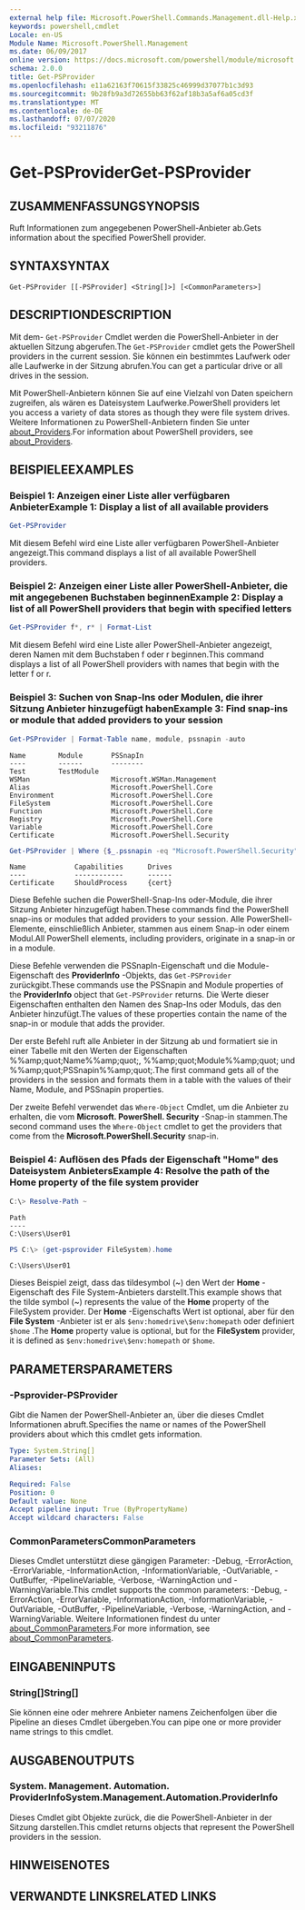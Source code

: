 ```yaml
---
external help file: Microsoft.PowerShell.Commands.Management.dll-Help.xml
keywords: powershell,cmdlet
Locale: en-US
Module Name: Microsoft.PowerShell.Management
ms.date: 06/09/2017
online version: https://docs.microsoft.com/powershell/module/microsoft.powershell.management/get-psprovider?view=powershell-7.1&WT.mc_id=ps-gethelp
schema: 2.0.0
title: Get-PSProvider
ms.openlocfilehash: e11a62163f70615f33825c46999d37077b1c3d93
ms.sourcegitcommit: 9b28fb9a3d72655bb63f62af18b3a5af6a05cd3f
ms.translationtype: MT
ms.contentlocale: de-DE
ms.lasthandoff: 07/07/2020
ms.locfileid: "93211876"
---
```

# <span data-ttu-id="51789-103">Get-PSProvider</span><span class="sxs-lookup"><span data-stu-id="51789-103">Get-PSProvider</span></span>

## <span data-ttu-id="51789-104">ZUSAMMENFASSUNG</span><span class="sxs-lookup"><span data-stu-id="51789-104">SYNOPSIS</span></span>
<span data-ttu-id="51789-105">Ruft Informationen zum angegebenen PowerShell-Anbieter ab.</span><span class="sxs-lookup"><span data-stu-id="51789-105">Gets information about the specified PowerShell provider.</span></span>

## <span data-ttu-id="51789-106">SYNTAX</span><span class="sxs-lookup"><span data-stu-id="51789-106">SYNTAX</span></span>

```
Get-PSProvider [[-PSProvider] <String[]>] [<CommonParameters>]
```

## <span data-ttu-id="51789-107">DESCRIPTION</span><span class="sxs-lookup"><span data-stu-id="51789-107">DESCRIPTION</span></span>

<span data-ttu-id="51789-108">Mit dem- `Get-PSProvider` Cmdlet werden die PowerShell-Anbieter in der aktuellen Sitzung abgerufen.</span><span class="sxs-lookup"><span data-stu-id="51789-108">The `Get-PSProvider` cmdlet gets the PowerShell providers in the current session.</span></span>
<span data-ttu-id="51789-109">Sie können ein bestimmtes Laufwerk oder alle Laufwerke in der Sitzung abrufen.</span><span class="sxs-lookup"><span data-stu-id="51789-109">You can get a particular drive or all drives in the session.</span></span>

<span data-ttu-id="51789-110">Mit PowerShell-Anbietern können Sie auf eine Vielzahl von Daten speichern zugreifen, als wären es Dateisystem Laufwerke.</span><span class="sxs-lookup"><span data-stu-id="51789-110">PowerShell providers let you access a variety of data stores as though they were file system drives.</span></span>
<span data-ttu-id="51789-111">Weitere Informationen zu PowerShell-Anbietern finden Sie unter [about_Providers](../Microsoft.PowerShell.Core/About/about_Providers.md).</span><span class="sxs-lookup"><span data-stu-id="51789-111">For information about PowerShell providers, see [about_Providers](../Microsoft.PowerShell.Core/About/about_Providers.md).</span></span>

## <span data-ttu-id="51789-112">BEISPIELE</span><span class="sxs-lookup"><span data-stu-id="51789-112">EXAMPLES</span></span>

### <span data-ttu-id="51789-113">Beispiel 1: Anzeigen einer Liste aller verfügbaren Anbieter</span><span class="sxs-lookup"><span data-stu-id="51789-113">Example 1: Display a list of all available providers</span></span>

```powershell
Get-PSProvider
```

<span data-ttu-id="51789-114">Mit diesem Befehl wird eine Liste aller verfügbaren PowerShell-Anbieter angezeigt.</span><span class="sxs-lookup"><span data-stu-id="51789-114">This command displays a list of all available PowerShell providers.</span></span>

### <span data-ttu-id="51789-115">Beispiel 2: Anzeigen einer Liste aller PowerShell-Anbieter, die mit angegebenen Buchstaben beginnen</span><span class="sxs-lookup"><span data-stu-id="51789-115">Example 2: Display a list of all PowerShell providers that begin with specified letters</span></span>

```powershell
Get-PSProvider f*, r* | Format-List
```

<span data-ttu-id="51789-116">Mit diesem Befehl wird eine Liste aller PowerShell-Anbieter angezeigt, deren Namen mit dem Buchstaben f oder r beginnen.</span><span class="sxs-lookup"><span data-stu-id="51789-116">This command displays a list of all PowerShell providers with names that begin with the letter f or r.</span></span>

### <span data-ttu-id="51789-117">Beispiel 3: Suchen von Snap-Ins oder Modulen, die ihrer Sitzung Anbieter hinzugefügt haben</span><span class="sxs-lookup"><span data-stu-id="51789-117">Example 3: Find snap-ins or module that added providers to your session</span></span>

```powershell
Get-PSProvider | Format-Table name, module, pssnapin -auto
```

```Output
Name        Module       PSSnapIn
----        ------       --------
Test        TestModule
WSMan                    Microsoft.WSMan.Management
Alias                    Microsoft.PowerShell.Core
Environment              Microsoft.PowerShell.Core
FileSystem               Microsoft.PowerShell.Core
Function                 Microsoft.PowerShell.Core
Registry                 Microsoft.PowerShell.Core
Variable                 Microsoft.PowerShell.Core
Certificate              Microsoft.PowerShell.Security
```

```powershell
Get-PSProvider | Where {$_.pssnapin -eq "Microsoft.PowerShell.Security"}
```

```Output
Name            Capabilities      Drives
----            ------------      ------
Certificate     ShouldProcess     {cert}
```

<span data-ttu-id="51789-118">Diese Befehle suchen die PowerShell-Snap-Ins oder-Module, die ihrer Sitzung Anbieter hinzugefügt haben.</span><span class="sxs-lookup"><span data-stu-id="51789-118">These commands find the PowerShell snap-ins or modules that added providers to your session.</span></span>
<span data-ttu-id="51789-119">Alle PowerShell-Elemente, einschließlich Anbieter, stammen aus einem Snap-in oder einem Modul.</span><span class="sxs-lookup"><span data-stu-id="51789-119">All PowerShell elements, including providers, originate in a snap-in or in a module.</span></span>

<span data-ttu-id="51789-120">Diese Befehle verwenden die PSSnapIn-Eigenschaft und die Module-Eigenschaft des **ProviderInfo** -Objekts, das `Get-PSProvider` zurückgibt.</span><span class="sxs-lookup"><span data-stu-id="51789-120">These commands use the PSSnapin and Module properties of the **ProviderInfo** object that `Get-PSProvider` returns.</span></span>
<span data-ttu-id="51789-121">Die Werte dieser Eigenschaften enthalten den Namen des Snap-Ins oder Moduls, das den Anbieter hinzufügt.</span><span class="sxs-lookup"><span data-stu-id="51789-121">The values of these properties contain the name of the snap-in or module that adds the provider.</span></span>

<span data-ttu-id="51789-122">Der erste Befehl ruft alle Anbieter in der Sitzung ab und formatiert sie in einer Tabelle mit den Werten der Eigenschaften %%amp;quot;Name%%amp;quot;, %%amp;quot;Module%%amp;quot; und %%amp;quot;PSSnapin%%amp;quot;.</span><span class="sxs-lookup"><span data-stu-id="51789-122">The first command gets all of the providers in the session and formats them in a table with the values of their Name, Module, and PSSnapin properties.</span></span>

<span data-ttu-id="51789-123">Der zweite Befehl verwendet das `Where-Object` Cmdlet, um die Anbieter zu erhalten, die vom **Microsoft. PowerShell. Security** -Snap-in stammen.</span><span class="sxs-lookup"><span data-stu-id="51789-123">The second command uses the `Where-Object` cmdlet to get the providers that come from the **Microsoft.PowerShell.Security** snap-in.</span></span>

### <span data-ttu-id="51789-124">Beispiel 4: Auflösen des Pfads der Eigenschaft "Home" des Dateisystem Anbieters</span><span class="sxs-lookup"><span data-stu-id="51789-124">Example 4: Resolve the path of the Home property of the file system provider</span></span>

```powershell
C:\> Resolve-Path ~
```

```Output
Path
----
C:\Users\User01
```

```powershell
PS C:\> (get-psprovider FileSystem).home
```

```Output
C:\Users\User01
```

<span data-ttu-id="51789-125">Dieses Beispiel zeigt, dass das tildesymbol (~) den Wert der **Home** -Eigenschaft des File System-Anbieters darstellt.</span><span class="sxs-lookup"><span data-stu-id="51789-125">This example shows that the tilde symbol (~) represents the value of the **Home** property of the FileSystem provider.</span></span>
<span data-ttu-id="51789-126">Der **Home** -Eigenschafts Wert ist optional, aber für den **File System** -Anbieter ist er als `$env:homedrive\$env:homepath` oder definiert `$home` .</span><span class="sxs-lookup"><span data-stu-id="51789-126">The **Home** property value is optional, but for the **FileSystem** provider, it is defined as `$env:homedrive\$env:homepath` or `$home`.</span></span>

## <span data-ttu-id="51789-127">PARAMETERS</span><span class="sxs-lookup"><span data-stu-id="51789-127">PARAMETERS</span></span>

### <span data-ttu-id="51789-128">-Psprovider</span><span class="sxs-lookup"><span data-stu-id="51789-128">-PSProvider</span></span>

<span data-ttu-id="51789-129">Gibt die Namen der PowerShell-Anbieter an, über die dieses Cmdlet Informationen abruft.</span><span class="sxs-lookup"><span data-stu-id="51789-129">Specifies the name or names of the PowerShell providers about which this cmdlet gets information.</span></span>

```yaml
Type: System.String[]
Parameter Sets: (All)
Aliases:

Required: False
Position: 0
Default value: None
Accept pipeline input: True (ByPropertyName)
Accept wildcard characters: False
```

### <span data-ttu-id="51789-130">CommonParameters</span><span class="sxs-lookup"><span data-stu-id="51789-130">CommonParameters</span></span>

<span data-ttu-id="51789-131">Dieses Cmdlet unterstützt diese gängigen Parameter: -Debug, -ErrorAction, -ErrorVariable, -InformationAction, -InformationVariable, -OutVariable, -OutBuffer, -PipelineVariable, -Verbose, -WarningAction und -WarningVariable.</span><span class="sxs-lookup"><span data-stu-id="51789-131">This cmdlet supports the common parameters: -Debug, -ErrorAction, -ErrorVariable, -InformationAction, -InformationVariable, -OutVariable, -OutBuffer, -PipelineVariable, -Verbose, -WarningAction, and -WarningVariable.</span></span> <span data-ttu-id="51789-132">Weitere Informationen findest du unter [about_CommonParameters](../Microsoft.PowerShell.Core/About/about_CommonParameters.md).</span><span class="sxs-lookup"><span data-stu-id="51789-132">For more information, see [about_CommonParameters](../Microsoft.PowerShell.Core/About/about_CommonParameters.md).</span></span>

## <span data-ttu-id="51789-133">EINGABEN</span><span class="sxs-lookup"><span data-stu-id="51789-133">INPUTS</span></span>

### <span data-ttu-id="51789-134">String[]</span><span class="sxs-lookup"><span data-stu-id="51789-134">String[]</span></span>

<span data-ttu-id="51789-135">Sie können eine oder mehrere Anbieter namens Zeichenfolgen über die Pipeline an dieses Cmdlet übergeben.</span><span class="sxs-lookup"><span data-stu-id="51789-135">You can pipe one or more provider name strings to this cmdlet.</span></span>

## <span data-ttu-id="51789-136">AUSGABEN</span><span class="sxs-lookup"><span data-stu-id="51789-136">OUTPUTS</span></span>

### <span data-ttu-id="51789-137">System. Management. Automation. ProviderInfo</span><span class="sxs-lookup"><span data-stu-id="51789-137">System.Management.Automation.ProviderInfo</span></span>

<span data-ttu-id="51789-138">Dieses Cmdlet gibt Objekte zurück, die die PowerShell-Anbieter in der Sitzung darstellen.</span><span class="sxs-lookup"><span data-stu-id="51789-138">This cmdlet returns objects that represent the PowerShell providers in the session.</span></span>

## <span data-ttu-id="51789-139">HINWEISE</span><span class="sxs-lookup"><span data-stu-id="51789-139">NOTES</span></span>

## <span data-ttu-id="51789-140">VERWANDTE LINKS</span><span class="sxs-lookup"><span data-stu-id="51789-140">RELATED LINKS</span></span>

